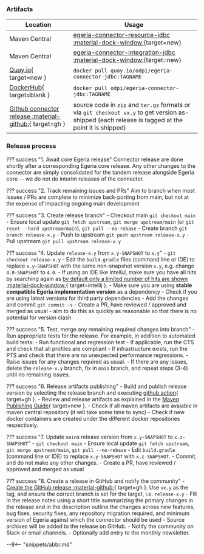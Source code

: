 <!-- SPDX-License-Identifier: CC-BY-4.0 -->
<!-- Copyright Contributors to the Egeria project 2020. -->

### Artifacts

| Location | Usage |
|---|---|
| Maven Central | [egeria-connector-resource-jdbc :material-dock-window:](https://central.sonatype.com/artifact/org.odpi.egeria/egeria-connector-resource-jdbc){target=new} |
| Maven Central | [egeria-connector-integration-jdbc :material-dock-window:](https://central.sonatype.com/artifact/org.odpi.egeria/egeria-connector-integration-jdbc){target=new} |
| [Quay.io](https://quay.io/repository/odpi/egeria-connector-jdbc?tab=tags){ target=new } | `docker pull quay.io/odpi/egeria-connector-jdbc:TAGNAME` |
| [DockerHub](https://hub.docker.com/repository/docker/odpi/egeria-connector-jdbc/tags?page=1&ordering=last_updated){ target=blank } | `docker pull odpi/egeria-connector-jdbc:TAGNAME` |
| [Github connector release :material-github:](https://github.com/odpi/egeria-connector-jdbc/releases){ target=gh } | source code in `zip` and `tar.gz` formats or via `git checkout vx.y` to get version as-shipped (each release is tagged at the point it is shipped) |

### Release process

??? success "1. Await core Egeria release"
    Connector release are done shortly after a corresponding Egeria core release. Any other changes to the connector are simply consolidated for the tandem release alongside Egeria core -- we do not do interim releases of the connector.

??? success "2. Track remaining issues and PRs"
    Aim to branch when most issues / PRs are complete to minimize back-porting from main, but not at the expense of impacting ongoing main development

??? success "3. Create release branch"
    - Checkout main `git checkout main`
    - Ensure local update `git fetch upstream`, `git merge upstream/main` (or `git reset --hard upstream/main`), `git pull --no-rebase`
    - Create branch `git branch release-x.y`
    - Push to upstream `git push upstream release-x.y`
    - Pull upstream `git pull upstream release-x.y`

??? success "4. Update `release-x.y` from `x.y-SNAPSHOT` to `x.y`"
    - `git checkout release-x.y`
    - Edit the `build.gradle` files (command line or IDE) to replace `x.y-SNAPSHOT` with the same non-snapshot version `x.y`, e.g. change `4.0-SNAPSHOT` to `4.0`.
    - If using an IDE like IntelliJ, make sure you have all hits by searching again as [by default only a limited number of hits are shown :material-dock-window:](https://youtrack.jetbrains.com/issue/IDEA-157855){ target=intellij }.
    - Make sure you are using **stable compatible Egeria implementation version** as a dependency
    - Check if you are using latest versions for third party dependencies
    - Add the changes and commit `git commit -s`
    - Create a PR, have reviewed / approved and merged as usual - aim to do this as quickly as reasonable so that there is no potential for version clash

??? success "5. Test, merge any remaining required changes into branch"
    - Run appropriate tests for the release. For example, in addition to automated build tests:
        - Run functional and regression test
        - If applicable, run the CTS and check that all profiles are compliant 
        - If infrastructure exists, run the PTS and check that there are no unexpected performance regressions.
    - Raise issues for any changes required as usual.
        - If there are any issues, delete the `release-x.y` branch, fix in `main` branch, and repeat steps (3-4) until no remaining issues.

??? success "6. Release artifacts publishing"
    - Build and publish release version by selecting the release branch and executing [github action](https://github.com/odpi/egeria-connector-jdbc/actions/workflows/release.yml){ target=gh }.
    - Review and release artifacts as explained in the [Maven Publishing Guide](/guides/contributor/release-process/maven-publish/#reviewing-releasing-artifacts){ target=new }.
    - Check if all maven artifacts are avaiable in maven central repository (it will take some time to sync)
    - Check if new docker containers are created under the different docker repositories respectively.

??? success "7. Update `main`s release version from `x.y-SNAPSHOT` to `x.z-SNAPSHOT`"
    - `git checkout main`
    - Ensure local update `git fetch upstream`, `git merge upstream/main`, `git pull --no-rebase`
    - Edit `build.gradle` (command line or IDE) to replace `x.y-SNAPSHOT` with `x.z-SNAPSHOT`.
    - Commit, and do not make any other changes.
    - Create a PR, have reviewed / approved and merged as usual

??? success "8. Create a release in GitHub and notify the community"
    - [Create the GitHub release :material-github:](https://github.com/odpi/egeria-connector-jdbc/releases){ target=gh }. Use `vx.y` as the tag, and ensure the correct branch is set for the target, i.e. `release-x.y`
    - Fill in the release notes using a short title summarizing the primary changes in the release and in the description outline the changes across new features, bug fixes, security fixes, any repository migration required, and minimum version of Egeria against which the connector should be used
    - Source archives will be added to the release on GitHub.
    - Notify the community on Slack or email channels.
    - Optionally add entry to the monthly newsletter.

--8<-- "snippets/abbr.md"
